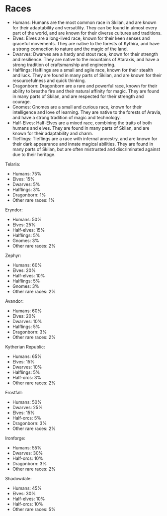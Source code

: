 # Races

- Humans: Humans are the most common race in Skilan, and are known for their adaptability and versatility. They can be found in almost every part of the world, and are known for their diverse cultures and traditions.
- Elves: Elves are a long-lived race, known for their keen senses and graceful movements. They are native to the forests of Kythira, and have a strong connection to nature and the magic of the land.
- Dwarves: Dwarves are a hardy and stout race, known for their strength and resilience. They are native to the mountains of Ataraxis, and have a strong tradition of craftsmanship and engineering.
- Halflings: Halflings are a small and agile race, known for their stealth and luck. They are found in many parts of Skilan, and are known for their resourcefulness and quick thinking.
- Dragonborn: Dragonborn are a rare and powerful race, known for their ability to breathe fire and their natural affinity for magic. They are found in many parts of Skilan, and are respected for their strength and courage.
- Gnomes: Gnomes are a small and curious race, known for their intelligence and love of learning. They are native to the forests of Aravia, and have a strong tradition of magic and technology.
- Half-Elves: Half-Elves are a mixed race, combining the traits of both humans and elves. They are found in many parts of Skilan, and are known for their adaptability and charm.
- Tieflings: Tieflings are a race with infernal ancestry, and are known for their dark appearance and innate magical abilities. They are found in many parts of Skilan, but are often mistrusted and discriminated against due to their heritage.

Telaria:

- Humans: 75%
- Elves: 15%
- Dwarves: 5%
- Halflings: 3%
- Dragonborn: 1%
- Other rare races: 1%

Eryndor:

- Humans: 50%
- Elves: 25%
- Half-elves: 15%
- Halflings: 5%
- Gnomes: 3%
- Other rare races: 2%

Zephyr:

- Humans: 60%
- Elves: 20%
- Half-elves: 10%
- Halflings: 5%
- Gnomes: 3%
- Other rare races: 2%

Avandor:

- Humans: 60%
- Elves: 20%
- Dwarves: 10%
- Halflings: 5%
- Dragonborn: 3%
- Other rare races: 2%

Kytherian Republic:

- Humans: 65%
- Elves: 15%
- Dwarves: 10%
- Halflings: 5%
- Half-orcs: 3%
- Other rare races: 2%

Frostfall:

- Humans: 50%
- Dwarves: 25%
- Elves: 15%
- Half-orcs: 5%
- Dragonborn: 3%
- Other rare races: 2%

Ironforge:

- Humans: 55%
- Dwarves: 30%
- Half-orcs: 10%
- Dragonborn: 3%
- Other rare races: 2%

Shadowdale:

- Humans: 45%
- Elves: 30%
- Half-elves: 10%
- Half-orcs: 10%
- Other rare races: 5%
